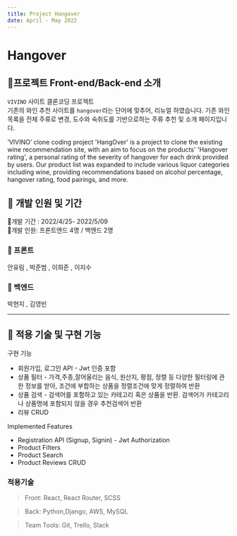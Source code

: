 ```yaml
---
title: Project Hangover
date: April - May 2022
---
```


# Hangover

## 🍻프로젝트 Front-end/Back-end 소개

`VIVINO` 사이트 클론코딩 프로젝트  
기존의 와인 추천 사이트를 `hangover`라는 단어에 맞추어, 리뉴얼 하였습니다.
기존 와인 목록을 전체 주류로 변경, 도수와 숙취도를 기반으로하는 주류 추천 및 소개 페이지입니다.

‘VIVINO’ clone coding project
'HangOver' is a project to clone the existing wine recommendation site, with an aim to focus on the products' 'Hangover rating', a personal rating of the severity of hangover for each drink provided by users.
Our product list was expanded to include various liquor categories including wine, providing recommendations based on alcohol percentage, hangover rating, food pairings, and more.

## 🍻 개발 인원 및 기간

🍻개발 기간 : 2022/4/25- 2022/5/09  
🍻개발 인원: 프론트엔드 4명 / 백엔드 2명

### 🍻 프론트

안유림 , 박준범 , 이희준 , 이지수

### 🍻 백엔드

박현지 , 김영빈

---

## 🍻 적용 기술 및 구현 기능

구현 기능

- 회원가입, 로그인 API - Jwt 인증 포함
- 상품 필터 - 가격,주종,잘어울리는 음식, 원산지, 평점, 정렬 등 다양한 필터링에 관한 정보를 받아, 조건에 부합하는 상품을 정렬조건에 맞게 정렬하여 반환
- 상품 검색 - 검색어를 포함하고 있는 카테고리 혹은 상품을 반환. 검색어가 카테고리나 상품명에 포함되지 않을 경우 추천검색어 반환
- 리뷰 CRUD

Implemented Features

- Registration API (Signup, Signin) - Jwt Authorization
- Product Filters
- Product Search
- Product Reviews CRUD

### 적용기술

> Front: React, React Router, SCSS

> Back: Python,Django, AWS, MySQL

> Team Tools: Git, Trello, Slack
